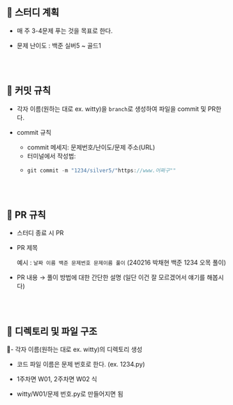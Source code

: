 ## 🍓 스터디 계획

- 매 주 3-4문제 푸는 것을 목표로 한다.

- 문제 난이도 : 백준 실버5 ~ 골드1

<br>

<br>

## 🍓 커밋 규칙

- 각자 이름(원하는 대로 ex. witty)을 `branch`로 생성하여 파일을 commit 및 PR한다.
  
- commit 규칙
    - commit 메세지: 문제번호/난이도/문제 주소(URL)
    - 터미널에서 작성법:
    - ```jsx
      git commit -m "1234/silver5/"https://www.어쩌구""
      ```
<br>

<br>

## 🍓 PR 규칙

- 스터디 종료 시 PR

- PR 제목

  예시  : `날짜 이름 백준 문제번호 문제이름 풀이`  (240216 박채현 백준 1234 오목 풀이) 

- PR 내용 → 풀이 방법에 대한 간단한 설명 (일단 이건 잘 모르겠어서 얘기를 해봅시다)

<br>

<br>

## 🍓 디렉토리 및 파일 구조

- 각자 이름(원하는 대로 ex. witty)의 디렉토리 생성

- 코드 파일 이름은 문제 번호로 한다. (ex. 1234.py)

- 1주차면 W01, 2주차면 W02 식

- witty/W01/문제 번호.py로 만들어지면 됨

<br>

<br>
